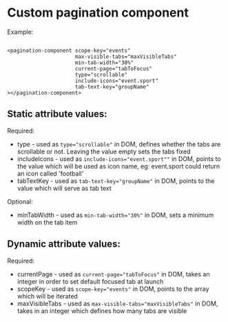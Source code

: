 # Custom pagination component

Example:

```

<pagination-component scope-key="events"
                      max-visible-tabs="maxVisibleTabs"
                      min-tab-width="30%"
                      current-page="tabToFocus"
                      type="scrollable"
                      include-icons="event.sport"
                      tab-text-key="groupName"
></pagination-component>

```

## Static attribute values:

Required:
- type - used as `type="scrollable"` in DOM, defines whether the tabs are scrollable or not. Leaving the value empty sets the tabs fixed
- includeIcons - used as `include-icons="event.sport""` in DOM, points to the value which will be used as icon name, eg: event.sport could return an icon called 'football'
- tabTextKey - used as `tab-text-key="groupName"` in DOM, points to the value which will serve as tab text

Optional:
- minTabWidth - used as `min-tab-width="30%"` in DOM, sets a minimum width on the tab item

## Dynamic attribute values:

Required:
- currentPage - used as `current-page="tabToFocus"` in DOM, takes an integer in order to set default focused tab at launch
- scopeKey - used as `scope-key="events"` in DOM, points to the array which will be iterated
- maxVisibleTabs - used as `max-visible-tabs="maxVisibleTabs"` in DOM, takes in an integer which defines how many tabs are visible


